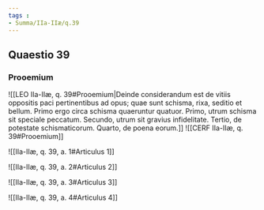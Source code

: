 ```yaml
---
tags : 
- Summa/IIa-IIæ/q.39
---
```


## Quaestio 39

### Prooemium

![[LEO IIa-IIæ, q. 39#Prooemium|Deinde considerandum est de vitiis oppositis paci pertinentibus ad opus; quae sunt schisma, rixa, seditio et bellum. Primo ergo circa schisma quaeruntur quatuor. Primo, utrum schisma sit speciale peccatum. Secundo, utrum sit gravius infidelitate. Tertio, de potestate schismaticorum. Quarto, de poena eorum.]]
![[CERF IIa-IIæ, q. 39#Prooemium]]

![[IIa-IIæ, q. 39, a. 1#Articulus 1]]

![[IIa-IIæ, q. 39, a. 2#Articulus 2]]

![[IIa-IIæ, q. 39, a. 3#Articulus 3]]

![[IIa-IIæ, q. 39, a. 4#Articulus 4]]

